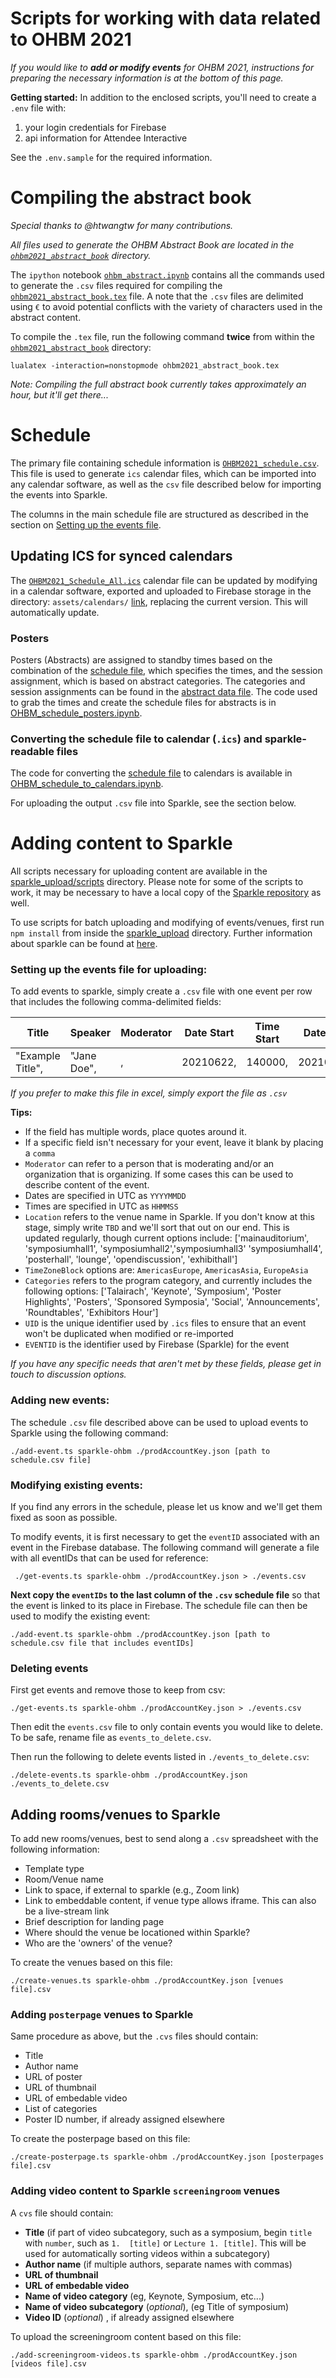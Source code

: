 # Scripts for working with data related to OHBM 2021

_If you would like to **add or modify events** for OHBM 2021, instructions for preparing the necessary information is at the bottom of this page._

**Getting started:** In addition to the enclosed scripts, you'll need to create a `.env` file with:
  1. your login credentials for Firebase
  2. api information for Attendee Interactive

See the `.env.sample` for the required information.

# Compiling the abstract book

_Special thanks to @htwangtw for many contributions._

_All files used to generate the OHBM Abstract Book are located in the [`ohbm2021_abstract_book`](./ohbm2021_abstract_book) directory._

The `ipython` notebook [`ohbm_abstract.ipynb`](./ohbm2021_abstract_book/ohbm_abstract.ipynb) contains all the commands used to generate the `.csv` files required for compiling the [`ohbm2021_abstract_book.tex`](./ohbm2021_abstract_book/ohbm_abstract.ipynb) file. A note that the `.csv` files are delimited using `€` to avoid potential conflicts with the variety of characters used in the abstract content.

To compile the `.tex` file, run the following command **twice** from within the [`ohbm2021_abstract_book`](./ohbm2021_abstract_book) directory:

    lualatex -interaction=nonstopmode ohbm2021_abstract_book.tex

_Note: Compiling the full abstract book currently takes approximately an hour, but it'll get there..._

# Schedule

The primary file containing schedule information is [`OHBM2021_schedule.csv`](./schedule/OHBM2021_schedule.csv). This file is used to generate `ics` calendar files, which can be imported into any calendar software, as well as the `csv` file described below for importing the events into Sparkle.

The columns in the main schedule file are structured as described in the section on [Setting up the events file](#Setting-up-the-events-file-for-uploading:).

## Updating ICS for synced calendars

The [`OHBM2021_Schedule_All.ics`](./schedule/calendar/conference/OHBM2021_Schedule_All.ics) calendar file can be updated by modifying in a calendar software, exported and uploaded to Firebase storage in the directory: `assets/calendars/` [link](gs://sparkle-ohbm.appspot.com/assets/calendars), replacing the current version. This will automatically update.

### Posters

Posters (Abstracts) are assigned to standby times based on the combination of the [schedule file](./schedule/OHBM2021_schedule.csv), which specifies the times, and the session assignment, which is based on abstract categories. The categories and session assignments can be found in the [abstract data file](./schedule/abstract_assigned_for_schedule.csv). The code used to grab the times and create the schedule files for abstracts is in [OHBM_schedule_posters.ipynb](./schedule/OHBM_schedule_posters.ipynb).

### Converting the schedule file to calendar (`.ics`) and sparkle-readable files

The code for converting the [schedule file](./schedule/OHBM2021_schedule.csv) to calendars is available in [OHBM_schedule_to_calendars.ipynb](./schedule/OHBM_schedule_to_calendars.ipynb).

For uploading the output `.csv` file into Sparkle, see the section below.

<!--
### Optimizing scheduling
### Assigning posters to categories for stand-by times
### Sharing the schedule
-->

# Adding content to Sparkle

All scripts necessary for uploading content are available in the [sparkle_upload/scripts](sparkle_upload/scripts) directory. Please note for some of the scripts to work, it may be necessary to have a local copy of the [Sparkle repository](https://github.com/sparkletown/sparkle) as well.

To use scripts for batch uploading and modifying of events/venues, first run `npm install` from inside the [sparkle_upload](./sparkle_upload) directory. Further information about sparkle can be found at [here](https://github.com/sparkletown/sparkle).

### Setting up the events file for uploading:
To add events to sparkle, simply create a `.csv` file with one event per row that includes the following comma-delimited fields:


| Title | Speaker | Moderator | Date Start | Time Start | Date End | Time End | Location | TimeZoneBlock | Categories | UID | EVENTID
| --- | --- | --- | --- | --- | --- | --- | --- | --- | --- | --- | --- |
|  "Example Title", | "Jane Doe", | , | 20210622, | 140000, | 20210622, | 150000, | mainauditorium | AmericasEurope | keynote | , | , |

_If you prefer to make this file in excel, simply export the file as `.csv`_

**Tips:**
- If the field has multiple words, place quotes around it.
- If a specific field isn't necessary for your event, leave it blank by placing a `comma`
- `Moderator` can refer to a person that is moderating and/or an organization that is organizing. If some cases this can be used to describe content of the event.
- Dates are specified in UTC as `YYYYMMDD`
- Times are specified in UTC as `HHMMSS`
- `Location` refers to the venue name in Sparkle. If you don't know at this stage, simply write `TBD` and we'll sort that out on our end. This is updated regularly, though current options include: ['mainauditorium', 'symposiumhall1', 'symposiumhall2','symposiumhall3' 'symposiumhall4', 'posterhall', 'lounge', 'opendiscussion', 'exhibithall']
- `TimeZoneBlock` options are: `AmericasEurope`, `AmericasAsia`, `EuropeAsia`
- `Categories` refers to the program category, and currently includes the following options: ['Talairach', 'Keynote', 'Symposium', 'Poster Highlights', 'Posters', 'Sponsored Symposia', 'Social', 'Announcements', 'Roundtables', 'Exhibitors Hour']
- `UID` is the unique identifier used by `.ics` files to ensure that an event won't be duplicated when modified or re-imported
- `EVENTID` is the identifier used by Firebase (Sparkle) for the event

_If you have any specific needs that aren't met by these fields, please get in touch to discussion options._

### Adding new events:

The schedule `.csv` file described above can be used to upload events to Sparkle using the following command:

    ./add-event.ts sparkle-ohbm ./prodAccountKey.json [path to schedule.csv file]

### Modifying existing events:

If you find any errors in the schedule, please let us know and we'll get them fixed as soon as possible.

To modify events, it is first necessary to get the `eventID` associated with an event in the Firebase database. The following command will generate a file with all eventIDs that can be used for reference:

     ./get-events.ts sparkle-ohbm ./prodAccountKey.json > ./events.csv


**Next copy the `eventIDs` to the last column of the `.csv` schedule file** so that the event is linked to its place in Firebase. The schedule file can then be used to modify the existing event:

    ./add-event.ts sparkle-ohbm ./prodAccountKey.json [path to schedule.csv file that includes eventIDs]


### Deleting events
First get events and remove those to keep from csv:

    ./get-events.ts sparkle-ohbm ./prodAccountKey.json > ./events.csv

Then edit the `events.csv` file to only contain events you would like to delete. To be safe, rename file as `events_to_delete.csv`.

Then run the following to delete events listed in `./events_to_delete.csv`:

    ./delete-events.ts sparkle-ohbm ./prodAccountKey.json ./events_to_delete.csv


## Adding rooms/venues to Sparkle

To add new rooms/venues, best to send along a `.csv` spreadsheet with the following information:

- Template type
- Room/Venue name
- Link to space, if external to sparkle (e.g., Zoom link)
- Link to embeddable content, if venue type allows iframe. This can also be a live-stream link
- Brief description for landing page
- Where should the venue be locationed within Sparkle?
- Who are the 'owners' of the venue?

To create the venues based on this file:

    ./create-venues.ts sparkle-ohbm ./prodAccountKey.json [venues file].csv

### Adding `posterpage` venues to Sparkle

Same procedure as above, but the `.cvs` files should contain:

- Title
- Author name
- URL of poster
- URL of thumbnail
- URL of embedable video
- List of categories
- Poster ID number, if already assigned elsewhere

To create the posterpage based on this file:

    ./create-posterpage.ts sparkle-ohbm ./prodAccountKey.json [posterpages file].csv

### Adding video content to Sparkle `screeningroom` venues

A `cvs` file should contain:

- **Title** (if part of video subcategory, such as a symposium, begin `title` with `number`, such as `1.  [title]` or `Lecture 1. [title]`. This will be used for automatically sorting videos within a subcategory)
- **Author name** (if multiple authors, separate names with commas)
- **URL of thumbnail**
- **URL of embedable video**
- **Name of video category** (eg, Keynote, Symposium, etc...)
- **Name of video subcategory** (_optional_), (eg Title of symposium)
- **Video ID** (_optional_) , if already assigned elsewhere

To upload the screeningroom content based on this file:

    ./add-screeningroom-videos.ts sparkle-ohbm ./prodAccountKey.json [videos file].csv
